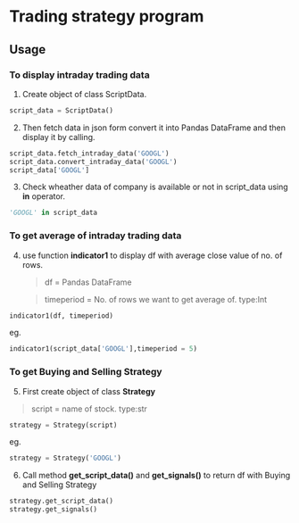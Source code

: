 # Trading strategy program

## Usage

### To display intraday trading data 
1. Create object of class ScriptData.
```python
script_data = ScriptData()
```
2. Then fetch data in json form convert it into Pandas DataFrame and then display it by calling.
```python
script_data.fetch_intraday_data('GOOGL')
script_data.convert_intraday_data('GOOGL')
script_data['GOOGL']
```
3. Check wheather data of company is available or not in script_data using **in** operator.
```python
'GOOGL' in script_data
```

### To get average of intraday trading data
4. use function **indicator1** to display df with average close value of no. of rows.
    >df = Pandas DataFrame
    
    >timeperiod = No. of rows we want to get average of.   type:Int
```python
indicator1(df, timeperiod)
```
eg.
```python
indicator1(script_data['GOOGL'],timeperiod = 5)
```
### To get Buying and Selling Strategy
5. First create object of class **Strategy**
> script = name of stock.  type:str
```python
strategy = Strategy(script)
```
eg.
```python
strategy = Strategy('GOOGL')
```
6. Call method **get_script_data()** and **get_signals()** to return df with Buying and Selling Strategy 
```python
strategy.get_script_data()
strategy.get_signals()
```
